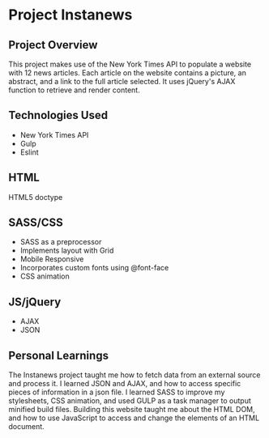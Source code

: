 # Project Instanews

## Project Overview
This project makes use of the New York Times API to populate a website with 12 news articles. Each
article on the website contains a picture, an abstract, and a link to the full article selected. It uses jQuery's AJAX function to retrieve and render content.

## Technologies Used

* New York Times API
* Gulp
* Eslint

## HTML

HTML5 doctype

## SASS/CSS

* SASS as a preprocessor
* Implements layout with Grid
* Mobile Responsive
* Incorporates custom fonts using @font-face
* CSS animation

## JS/jQuery

* AJAX 
* JSON

## Personal Learnings

The Instanews project taught me how to fetch data from an external source and process it. I learned JSON and AJAX, and how to access specific pieces of information in a json file. I learned SASS to improve my stylesheets, CSS animation, and used GULP as a task manager to output minified build files. Building this website taught me about the HTML DOM, and how to use JavaScript to access and change the elements of an HTML document.




